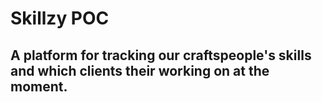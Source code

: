 # Skillzy POC
## A platform for tracking our craftspeople's skills and which clients their working on at the moment. 